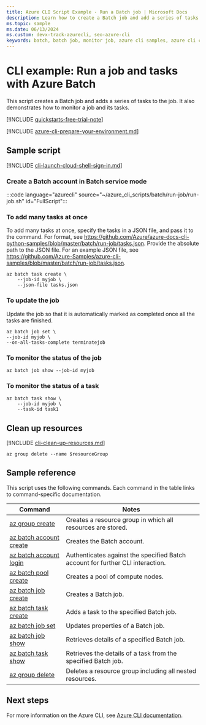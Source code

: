 ```yaml
---
title: Azure CLI Script Example - Run a Batch job | Microsoft Docs
description: Learn how to create a Batch job and add a series of tasks to the job using the Azure CLI. This article also shows how to monitor a job and its tasks.
ms.topic: sample
ms.date: 06/13/2024
ms.custom: devx-track-azurecli, seo-azure-cli
keywords: batch, batch job, monitor job, azure cli samples, azure cli code samples, azure cli script samples
---
```


# CLI example: Run a job and tasks with Azure Batch

This script creates a Batch job and adds a series of tasks to the job. It also demonstrates how to monitor a job and its tasks.

[!INCLUDE [quickstarts-free-trial-note](../../../includes/quickstarts-free-trial-note.md)]

[!INCLUDE [azure-cli-prepare-your-environment.md](~/reusable-content/azure-cli/azure-cli-prepare-your-environment.md)]

## Sample script

[!INCLUDE [cli-launch-cloud-shell-sign-in.md](../../../includes/cli-launch-cloud-shell-sign-in.md)]

### Create a Batch account in Batch service mode

:::code language="azurecli" source="~/azure_cli_scripts/batch/run-job/run-job.sh" id="FullScript":::

### To add many tasks at once

To add many tasks at once, specify the tasks in a JSON file, and pass it to the command. For format, see https://github.com/Azure/azure-docs-cli-python-samples/blob/master/batch/run-job/tasks.json. Provide the absolute path to the JSON file. For an example JSON file, see https://github.com/Azure-Samples/azure-cli-samples/blob/master/batch/run-job/tasks.json.

```azurecli
az batch task create \
    --job-id myjob \
    --json-file tasks.json
```

### To update the job

Update the job so that it is automatically marked as completed once all the tasks are finished.

```azurecli
az batch job set \
--job-id myjob \
--on-all-tasks-complete terminatejob
```

### To monitor the status of the job

```azurecli
az batch job show --job-id myjob
```

### To monitor the status of a task

```azurecli
az batch task show \
    --job-id myjob \
    --task-id task1
```

## Clean up resources

[!INCLUDE [cli-clean-up-resources.md](../../../includes/cli-clean-up-resources.md)]

```azurecli
az group delete --name $resourceGroup
```

## Sample reference

This script uses the following commands. Each command in the table links to command-specific documentation.

| Command | Notes |
|---|---|
| [az group create](/cli/azure/group#az-group-create) | Creates a resource group in which all resources are stored. |
| [az batch account create](/cli/azure/batch/account#az-batch-account-create) | Creates the Batch account. |
| [az batch account login](/cli/azure/batch/account#az-batch-account-login) | Authenticates against the specified Batch account for further CLI interaction.  |
| [az batch pool create](/cli/azure/batch/pool#az-batch-pool-create) | Creates a pool of compute nodes.  |
| [az batch job create](/cli/azure/batch/job#az-batch-job-create) | Creates a Batch job.  |
| [az batch task create](/cli/azure/batch/task#az-batch-task-create) | Adds a task to the specified Batch job.  |
| [az batch job set](/cli/azure/batch/job#az-batch-job-set) | Updates properties of a Batch job.  |
| [az batch job show](/cli/azure/batch/job#az-batch-job-show) | Retrieves details of a specified Batch job.  |
| [az batch task show](/cli/azure/batch/task#az-batch-task-show) | Retrieves the details of a task from the specified Batch job.  |
| [az group delete](/cli/azure/group#az-group-delete) | Deletes a resource group including all nested resources. |

## Next steps

For more information on the Azure CLI, see [Azure CLI documentation](/cli/azure).
